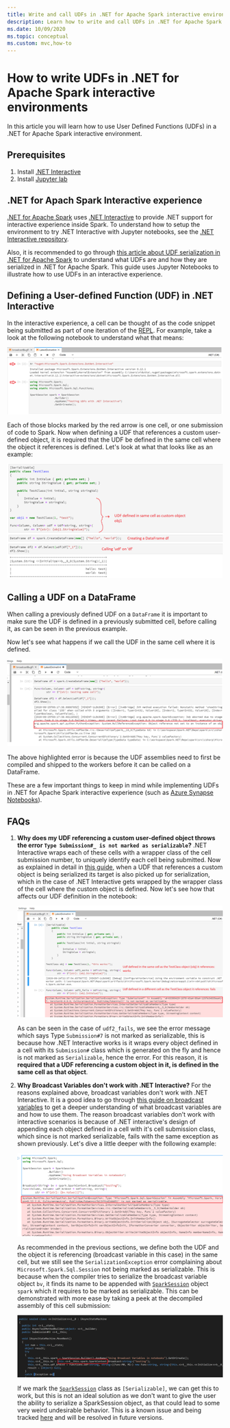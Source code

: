 ```yaml
---
title: Write and call UDFs in .NET for Apache Spark interactive environments.
description: Learn how to write and call UDFs in .NET for Apache Spark interactive shells.
ms.date: 10/09/2020
ms.topic: conceptual
ms.custom: mvc,how-to
---
```


# How to write UDFs in .NET for Apache Spark interactive environments

In this article you will learn how to use User Defined Functions (UDFs) in a .NET for Apache Spark interactive environment.

## Prerequisites

1. Install [.NET Interactive](https://github.com/dotnet/interactive)
2. Install [Jupyter lab](https://jupyter.org/)

## .NET for Apach Spark Interactive experience

[.NET for Apache Spark](https://github.com/dotnet/spark) uses [.NET Interactive](https://devblogs.microsoft.com/dotnet/net-interactive-is-here-net-notebooks-preview-2/) to provide .NET support for interactive experience inside Spark. To understand how to setup the environment to try .NET Interactive with Jupyter notebooks, see the [.NET Interactive repository](https://github.com/dotnet/interactive).

Also, it is recommended to go through [this article about UDF serialization in .NET for Apache Spark](udf-guide.md) to understand what UDFs are and how they are serialized in .NET for Apache Spark.
This guide uses Jupyter Notebooks to illustrate how to use UDFs in an interactive experience.

## Defining a User-defined Function (UDF) in .NET Interactive

In the interactive experience, a cell can be thought of as the code snippet being submitted as part of one iteration of the [REPL](https://en.wikipedia.org/wiki/Read%E2%80%93eval%E2%80%93print_loop). For example, take a look at the following notebook to understand what that means:

![Jupyter Notebook cells](./media/dotnet-interactive/dotnet-interactive-cells.png)

Each of those blocks marked by the red arrow is one cell, or one submission of code to Spark. Now when defining a UDF that references a custom user-defined object, it is required that the UDF be defined in the same cell where the object it references is defined. Let's look at what that looks like as an example:

![Working UDF](./media/dotnet-interactive/working-udf.png)

## Calling a UDF on a DataFrame

When calling a previously defined UDF on a `DataFrame` it is important to make sure the UDF is defined in a previously submitted cell, before calling it, as can be seen in the previous example.

Now let's see what happens if we call the UDF in the same cell where it is defined.

![failing UDF call](./media/dotnet-interactive/udf_fails.png)

The above highlighted error is because the UDF assemblies need to first be compiled and shipped to the workers before it can be called on a DataFrame.

These are a few important things to keep in mind while implementing UDFs in .NET for Apache Spark interactive experience (such as [Azure Synapse Notebooks](https://docs.microsoft.com/azure/synapse-analytics/spark/apache-spark-development-using-notebooks)).

## FAQs

1. **Why does my UDF referencing a custom user-defined object throws the error `Type Submission#_ is not marked as serializable`?**
    .NET Interactive wraps each of these cells with a wrapper class of the cell submission number, to uniquely identify each cell being submitted. Now as explained in detail in [this guide](udf-guide.md), when a UDF that references a custom object is being serialized its target is also picked up for serialization, which in the case of .NET Interactive gets wrapped by the wrapper class of the cell where the custom object is defined.
    Now let's see how that affects our UDF definition in the notebook:

    ![UDF serialization error](./media/dotnet-interactive/udf-serialization-error.png)

    As can be seen in the case of `udf2_fails`, we see the error message which says Type `Submission#7` is not marked as serializable, this is because how .NET Interactive works is it wraps every object defined in a cell with its `Submission#` class which is generated on the fly and hence is not marked as `Serializable`, hence the error.
    For this reason, it is **required that a UDF referencing a custom object in it, is defined in the same cell as that object**.

2. **Why Broadcast Variables don't work with .NET Interactive?**
    For the reasons explained above, broadcast variables don't work with .NET Interactive. It is a good idea to go through [this guide on broadcast variables](broadcast-guide.md) to get a deeper understanding of what broadcast variables are and how to use them. The reason broadcast variables don't work with interactive scenarios is because of .NET interactive's design of appending each object defined in a cell with it's cell submission class, which since is not marked serializable, fails with the same exception as shown previously.
    Let's dive a little deeper with the following example:

    ![Broadcast Variables fail](./media/dotnet-interactive/broadcast-fails.png)

    As recommended in the previous sections, we define both the UDF and the object it is referencing (broadcast variable in this case) in the same cell, but we still see the `SerializationException` error complaining about `Microsoft.Spark.Sql.Session` not being marked as serializable. This is because when the compiler tries to serialize the broadcast variable object `bv`, it finds its name to be appended with [`SparkSession`](https://github.com/dotnet/spark/blob/master/src/csharp/Microsoft.Spark/Sql/SparkSession.cs#L20) object `spark` which it requires to be marked as serializable. This can be demonstrated with more ease by taking a peek at the decompiled assembly of this cell submission:

    ![Decompiled Assembly code](./media/dotnet-interactive/decompiledAssembly.png)

    If we mark the [`SparkSession`](https://github.com/dotnet/spark/blob/master/src/csharp/Microsoft.Spark/Sql/SparkSession.cs#L20) class as `[Serializable]`, we can get this to work, but this is not an ideal solution as we don't want to give the user the ability to serialize a SparkSession object, as that could lead to some very weird undesirable behavior. This is a known issue and being tracked [here](https://github.com/dotnet/spark/issues/619) and will be resolved in future versions.
